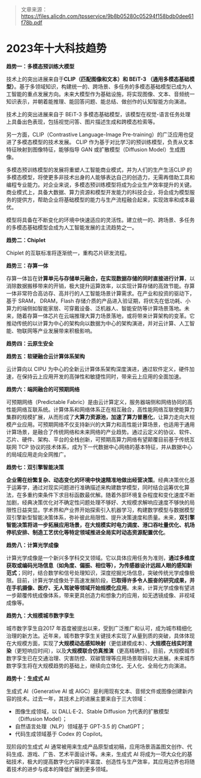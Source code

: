 > 文章来源：https://files.alicdn.com/tpsservice/9b8b05280c05294f158bdb0dee61f78b.pdf

# 2023年十大科技趋势

**趋势一：多模态预训练大模型**

技术上的突出进展来自于**CLIP（匹配图像和文本）和 BEiT-3 （通用多模态基础模型）**。基于多领域知识，构建统一的、跨场景、多任务的多模态基础模型已成为人工智能的重点发展方向。未来大模型作为基础设施，将实现图像、文本、音频统一知识表示，并朝着能推理、能回答问题、能总结、做创作的认知智能方向演进。

技术上的突出进展来自于 BEiT-3 多模态基础模型，该模型在视觉-语言任务处理上具备出色表现，包括视觉问答、图片描述生成和跨模态检索等。

另一方面，CLIP（Contrastive Language-Image Pre-training）的广泛应用也促进了多模态模型的技术发展。 CLIP 作为基于对比学习的预训练模型，负责从文本特征映射到图像特征，能够指导 GAN 或扩散模型（Diffusion Model）生成图像。

多模态预训练模型的发展将重塑人工智能商业模式，并为人们的生产生活CLIP 的多模态模型，将使更多非技术出身的人能够表达自己的创造力，无需再借助工具和编程专业能力。对企业来说，多模态预训练模型将成为企业生产效率提升的关键。商业模式上，具备大数据、算力资源和模型开发能力的科技企业，将会成为模型服务的提供方，帮助企业将基础模型的能力与生产流程融合起来，实现效率和成本最优。

模型将具备在不断变化的环境中快速适应的灵活性。建立统一的、跨场景、多任务的多模态基础模型会成为人工智能发展的主流趋势之一。



**趋势二：Chiplet**

Chiplet 的互联标准将逐渐统一，重构芯片研发流程。



**趋势三：存算一体**

存算一体旨在**计算单元与存储单元融合，在实现数据存储的同时直接进行计算**，以消除数据搬移带来的开销，极大提升运算效率，以实现计算存储的高效节能。存算一体非常符合高访存、高并行的人工智能场景计算需求。在产业和投资的驱动下，基于 SRAM， DRAM，Flash 存储介质的产品进入验证期，将优先在低功耗、小算力的端侧如智能家居、可穿戴设备、泛机器人、智能安防等计算场景落地。未来，随着存算一体芯片在云端推理大算力场景落地，或将带来计算架构的变革。它推动传统的以计算为中心的架构向以数据为中心的架构演进，并对云计算、人工智能、物联网等产业发展带来积极影响。



**趋势四：云原生安全**

**趋势五：软硬融合云计算体系架构**

云计算向以 CIPU 为中心的全新云计算体系架构深度演进，通过软件定义，硬件加速，在保持云上应用开发的高弹性和敏捷性同时，带来云上应用的全面加速。



**趋势六：端网融合的可预期网络**

可预期网络（Predictable Fabric）是由云计算定义，服务器端侧和网络协同的高性能网络互联系统。计算体系和网络体系正在相互融合，高性能网络互联使能算力集群的规模扩展，从而形成了**大算力资源池，加速了算力普惠化**，让算力走向大规模产业应用。可预期网络不仅支持新兴的大算力和高性能计算场景，也适用于通用计算场景，是融合了传统网络和未来网络的产业趋势。通过云定义的协议、软件、芯片、硬件、架构、平台的全栈创新，可预期高算力网络有望颠覆目前基于传统互联网 TCP 协议的技术体系，成为下一代数据中心网络的基本特征，并从数据中心的局域应用走向全网推广。



**趋势七：双引擎智能决策**

**企业需在纷繁复杂、动态变化的环境中快速精准地做出经营决策**。经典决策优化基于运筹学，通过对现实问题进行准确描述来构建数学模型，同时结合运筹优化算法，在多重约束条件下求目标函数最优解。随着外部环境复杂程度和变化速度不断加剧，经典决策优化对不确定性问题处理不够好、大规模求解响应速度不够快的局限性日益突显。学术界和产业界开始探索引入机器学习，构建数学模型与数据模型双引擎新型智能决策体系，弥补彼此局限性、提升决策速度和质量。未来，**双引擎智能决策将进一步拓展应用场景，在大规模实时电力调度、港口吞吐量优化、机场停机安排、制造工艺优化等特定领域推进全局实时动态资源配置优化**。



**趋势八：计算光学成像**

计算光学成像是一个新兴多学科交叉领域。它以具体应用任务为准则，**通过多维度获取或编码光场信息（如角度、偏振、相位等），为传感器设计远超人眼的感知新范式**；同时，结合数学和信号处理知识，深度挖掘光场信息，突破传统光学成像极限。目前，计算光学成像处于高速发展阶段，**已取得许多令人振奋的研究成果，并在手机摄像、医疗、无人驾驶等领域开始规模化应用**。未来，计算光学成像有望进一步颠覆传统成像体系，带来更具创造力和想象力的应用，如无透镜成像、非视域成像等。



**趋势九：大规模城市数字孪生**

城市数字孪生自2017 年首度被提出以来，受到广泛推广和认可，成为城市精细化治理的新方法。近年来，城市数字孪生关键技术实现了从量到质的突破，具体体现在大规模方面，实现了**大规模动态感知映射**（更低建模成本）、**大规模在线实时渲染**（更短响应时间），以及**大规模联合仿真推演**（更高精确性）。目前，大规模城市数字孪生已在交通治理、灾害防控、双碳管理等应用场景取得较大进展。未来城市数字孪生将在大规模趋势的基础上，继续向立体化、无人化、全局化方向演进。



**趋势十：生成式 AI**

生成式 AI（Generative AI 或 AIGC）是利用现有文本、音频文件或图像创建新内容的技术。过去一年，其技术上的进展主要来自于三大领域：

- 图像生成领域，以 DALL·E-2、Stable Diffusion 为代表的扩散模型（Diffusion Model）；
- 自然语言处理（NLP）领域基于 GPT-3.5 的 ChatGPT；
- 代码生成领域基于 Codex 的 Copilot。

现阶段的生成式 AI 通常被用来生成产品原型或初稿，应用场景涵盖图文创作、代码生成、游戏、广告、艺术平面设计等。未来，生成式 AI 将成为一项大众化的基础技术，极大的提高数字化内容的丰富度、创造性与生产效率，其应用边界也将随着技术的进步与成本的降低扩展到更多领域。